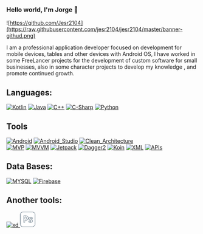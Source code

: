 ### Hello world, I'm Jorge 👋

![https://github.com/Jesr2104](https://raw.githubusercontent.com/jesr2104/jesr2104/master/banner-githud.png)

I am a professional application developer focused on development for mobile devices, tables and other devices with Android OS, I have worked in some FreeLancer projects for the development of custom software for small businesses, also in some character projects to develop my knowledge , and promote continued growth.

## Languages:
[![Kotlin](https://img.shields.io/badge/Kotlin-0095D5?style=flat&logo=kotlin&logoColor=white&labelColor=101010)]()
[![Java](https://img.shields.io/badge/Java-007396?style=flat&logo=java&logoColor=white&labelColor=101010)]()
[![C++](https://img.shields.io/badge/C++-00599c?style=flat&logo=C&logoColor=white&labelColor=101010)]()
[![C-Sharp](https://img.shields.io/badge/CSharp-3a0093?style=flat&logo=sharp&logoColor=white&labelColor=101010)]()
[![Python](https://img.shields.io/badge/Python-005b00?style=flat&logo=python&logoColor=white&labelColor=101010)]()
<br>
## Tools
[![Android](https://img.shields.io/badge/Android-3DDC84?style=flat&logo=android&logoColor=white&labelColor=101010)]()
[![Android_Studio](https://img.shields.io/badge/Android_Studio-4285f4?style=flat&logo=android-studio&logoColor=white&labelColor=101010)]()
[![Clean_Architecture](https://img.shields.io/badge/Clean_Architecture-f4426c?style=flat&logo=android-studio&logoColor=white&labelColor=101010)]()
<br>
[![MVP](https://img.shields.io/badge/MVP-3DDC84?style=flat=MVP)]()
[![MVVM](https://img.shields.io/badge/MVVM-3DDC84?style=flat=MVVM)]()
[![Jetpack](https://img.shields.io/badge/Jetpack-3DDC84?style=flat=Jetpack)]()
[![Dagger2](https://img.shields.io/badge/Dagger2-3DDC84?style=flat=Dagger2)]()
[![Koin](https://img.shields.io/badge/Koin-3DDC84?style=flat=Koin)]()
[![XML](https://img.shields.io/badge/XML-3DDC84?style=flat=XML)]()
[![APIs](https://img.shields.io/badge/APIs_for_Android_environments-3DDC84?style=flat=APIs)]()
<br>
## Data Bases: 
[![MYSQL](https://img.shields.io/badge/MYSQL-dd8a00?style=flat&logo=mysql&logoColor=white&labelColor=101010)]()
[![Firebase](https://img.shields.io/badge/Firebase-FFCA28?style=flat&logo=firebase&logoColor=white&labelColor=101010)]()
<br>
## Another tools:
<p align="left"> 
  <a href="https://www.adobe.com/products/xd.html" target="_blank"> 
    <img src="https://cdn.worldvectorlogo.com/logos/adobe-xd.svg" alt="xd" width="40" height="40"/> 
  </a>
  
  <a href="https://www.photoshop.com/en" target="_blank"> 
    <img src="https://raw.githubusercontent.com/devicons/devicon/master/icons/photoshop/photoshop-line.svg" alt="photoshop" width="40" height="40"/> 
  </a>  
</p>
